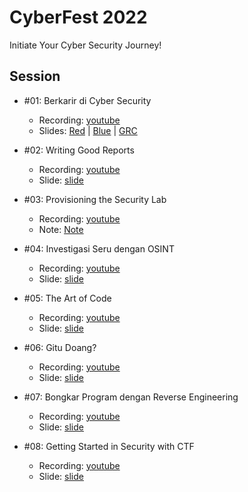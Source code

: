 # CyberFest 2022

Initiate Your Cyber Security Journey!

## Session

- #01: Berkarir di Cyber Security
    - Recording: [youtube](https://youtu.be/FBYDEO9Fc_k) 
    - Slides: [Red](1.berkarir-di-cyber-security/red-satria.pdf) | [Blue](1.berkarir-di-cyber-security/blue-digit.pdf) | [GRC](1.berkarir-di-cyber-security/grc-rungga.pdf)

- #02: Writing Good Reports
    - Recording: [youtube](https://youtu.be/HjzK1e4nQPY)
    - Slide: [slide](2.writing-good-reports/presentation.pptx)

- #03: Provisioning the Security Lab
    - Recording: [youtube](https://youtu.be/BHSmjM6OB0M)
    - Note: [Note](https://github.com/utianayuba/workshops/blob/main/20220127-cyberfest.txt)
    
- #04: Investigasi Seru dengan OSINT 
    - Recording: [youtube](https://youtu.be/OZFZAmJmWc4)
    - Slide: [slide](4.investigasi-seru-dengan-osint/presentation.pdf)
    
- #05: The Art of Code 
    - Recording: [youtube](https://youtu.be/XPl0eOXgCuk)
    - Slide: [slide](5.the-art-of-code/presentation.pdf)
    
- #06: Gitu Doang? 
    - Recording: [youtube](https://youtu.be/ATueL0dU-Bg)
    - Slide: [slide](6.gitu-doang/presentation.pdf)
    
- #07: Bongkar Program dengan Reverse Engineering 
    - Recording: [youtube](https://youtu.be/jyzAr1C_2RY)
    - Slide: [slide](7.bongkar-program-dengan-reverse-engineering/presentation.pdf)

- #08: Getting Started in Security with CTF 
    - Recording: [youtube](https://youtu.be/BBmV7-AuM34)
    - Slide: [slide](8.getting-started-in-security-with-ctf/presentation.pdf)